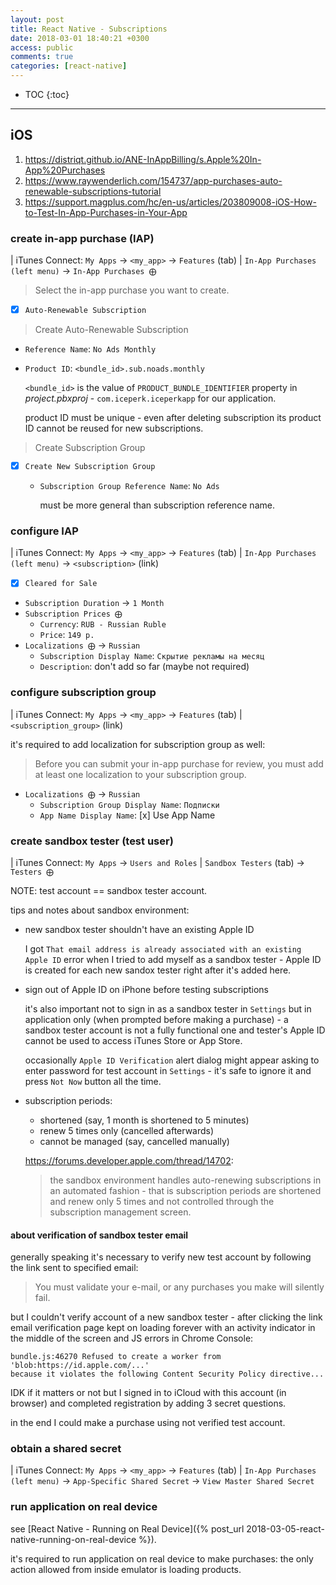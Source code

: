 ```yaml
---
layout: post
title: React Native - Subscriptions
date: 2018-03-01 18:40:21 +0300
access: public
comments: true
categories: [react-native]
---
```


<!-- more -->

* TOC
{:toc}
<hr>

iOS
---

1. <https://distriqt.github.io/ANE-InAppBilling/s.Apple%20In-App%20Purchases>
2. <https://www.raywenderlich.com/154737/app-purchases-auto-renewable-subscriptions-tutorial>
3. <https://support.magplus.com/hc/en-us/articles/203809008-iOS-How-to-Test-In-App-Purchases-in-Your-App>

### create in-app purchase (IAP)

| iTunes Connect: `My Apps` → `<my_app>` → `Features` (tab)
| `In-App Purchases (left menu)` → `In-App Purchases ⨁`

> Select the in-app purchase you want to create.

- [x] `Auto-Renewable Subscription`

> Create Auto-Renewable Subscription

- `Reference Name`: `No Ads Monthly`
- `Product ID`: `<bundle_id>.sub.noads.monthly`

  `<bundle_id>` is the value of `PRODUCT_BUNDLE_IDENTIFIER` property
  in _project.pbxproj_ - `com.iceperk.iceperkapp` for our application.

  product ID must be unique - even after deleting subscription
  its product ID cannot be reused for new subscriptions.

> Create Subscription Group

- [x] `Create New Subscription Group`
  - `Subscription Group Reference Name`: `No Ads`

    must be more general than subscription reference name.

### configure IAP

| iTunes Connect: `My Apps` → `<my_app>` → `Features` (tab)
| `In-App Purchases (left menu)` → `<subscription>` (link)

- [x] `Cleared for Sale`
- `Subscription Duration` → `1 Month`
- `Subscription Prices ⨁`
  - `Currency`: `RUB - Russian Ruble`
  - `Price`: `149 р.`
- `Localizations ⨁` → `Russian`
  - `Subscription Display Name`: `Скрытие рекламы на месяц`
  - `Description`: don't add so far (maybe not required)

### configure subscription group

| iTunes Connect: `My Apps` → `<my_app>` → `Features` (tab)
| `<subscription_group>` (link)

it's required to add localization for subscription group as well:

> Before you can submit your in-app purchase for review,
> you must add at least one localization to your subscription group.

- `Localizations ⨁` → `Russian`
  - `Subscription Group Display Name`: `Подписки`
  - `App Name Display Name`: [x] Use App Name

### create sandbox tester (test user)

| iTunes Connect: `My Apps` → `Users and Roles`
| `Sandbox Testers` (tab) → `Testers ⨁`

NOTE: test account == sandbox tester account.

tips and notes about sandbox environment:

- new sandbox tester shouldn't have an existing Apple ID

  I got `That email address is already associated with an existing Apple ID`
  error when I tried to add myself as a sandbox tester - Apple ID is created
  for each new sandox tester right after it's added here.

- sign out of Apple ID on iPhone before testing subscriptions

  it's also important not to sign in as a sandbox tester in `Settings` but
  in application only (when prompted before making a purchase) - a sandbox
  tester account is not a fully functional one and tester's Apple ID cannot
  be used to access iTunes Store or App Store.

  occasionally `Apple ID Verification` alert dialog might appear asking to
  enter password for test account in `Settings` - it's safe to ignore it and
  press `Not Now` button all the time.

- subscription periods:

  - shortened (say, 1 month is shortened to 5 minutes)
  - renew 5 times only (cancelled afterwards)
  - cannot be managed (say, cancelled manually)

  <https://forums.developer.apple.com/thread/14702>:

  > the sandbox environment handles auto-renewing subscriptions in an automated
  > fashion - that is subscription periods are shortened and renew only 5 times
  > and not controlled through the subscription management screen.

#### about verification of sandbox tester email

generally speaking it's necessary to verify new test account by following
the link sent to specified email:

> You must validate your e-mail, or any purchases you make will silently fail.

but I couldn't verify account of a new sandbox tester - after clicking
the link email verification page kept on loading forever with an activity
indicator in the middle of the screen and JS errors in Chrome Console:

```
bundle.js:46270 Refused to create a worker from 'blob:https://id.apple.com/...'
because it violates the following Content Security Policy directive...
```

IDK if it matters or not but I signed in to iCloud with this account
(in browser) and completed registration by adding 3 secret questions.

in the end I could make a purchase using not verified test account.

### obtain a shared secret

| iTunes Connect: `My Apps` → `<my_app>` → `Features` (tab)
| `In-App Purchases (left menu)` → `App-Specific Shared Secret` → `View Master Shared Secret`

### run application on real device

see [React Native - Running on Real Device]({% post_url 2018-03-05-react-native-running-on-real-device %}).

it's required to run application on real device to make purchases:
the only action allowed from inside emulator is loading products.
